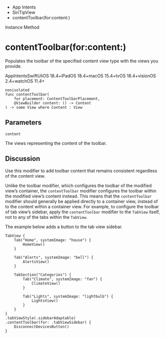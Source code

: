 

- App Intents
- SiriTipView
-  contentToolbar(for:content:) 

Instance Method

# contentToolbar(for:content:)

Populates the toolbar of the specified content view type with the views you provide.

AppIntentsSwiftUIiOS 18.4+iPadOS 18.4+macOS 15.4+tvOS 18.4+visionOS 2.4+watchOS 11.4+

``` source
nonisolated
func contentToolbar(
    for placement: ContentToolbarPlacement,
    @ViewBuilder content: () -> Content
) -> some View where Content : View
```

## Parameters 

`content`  

The views representing the content of the toolbar.

## Discussion

Use this modifier to add toolbar content that remains consistent regardless of the content view.

Unlike the toolbar modifier, which configures the toolbar of the modified view’s container, the `contentToolbar` modifier configures the toolbar within the modified view’s content instead. This means that the `contentToolbar` modifier should generally be applied directly to a container view, instead of to the content within a container view. For example, to configure the toolbar of tab view’s sidebar, apply the `contentToolbar` modifier to the `TabView` itself, not to any of the tabs within the `TabView`.

The example below adds a button to the tab view sidebar.

```
TabView {
    Tab("Home", systemImage: "house") {
        HomeView()
    }

    Tab("Alerts", systemImage: "bell") {
        AlertsView()
    }

    TabSection("Categories") {
        Tab("Climate", systemImage: "fan") {
            ClimateView()
        }

        Tab("Lights", systemImage: "lightbulb") {
            LightsView()
        }
    }
}
.tabViewStyle(.sidebarAdaptable)
.contentToolbar(for: .tabViewSidebar) {
    DisconnectDevicesButton()
}
```

